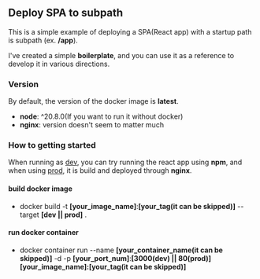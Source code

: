 ## Deploy SPA to subpath

This is a simple example of deploying a SPA(React app) with a startup path is subpath (ex. **/app**).

I've created a simple **boilerplate**, and you can use it as a reference to develop it in various directions.

### Version

By default, the version of the docker image is **latest**.

- **node**: ^20.8.0(If you want to run it without docker)
- **nginx**: version doesn't seem to matter much

### How to getting started

When running as <u>dev</u>, you can try running the react app using **npm**, and when using <u>prod</u>, it is build and deployed through **nginx**.

#### build docker image

- docker build -t **\[your_image_name\]**:**\[your_tag(it can be skipped)\]** --target **\[dev || prod\]** .

#### run docker container

- docker container run --name **\[your_container_name(it can be skipped)\]** -d -p **\[your_port_num\]**:**\[3000(dev) || 80(prod)\]** **\[your_image_name\]:\[your_tag(it can be skipped)\]**
